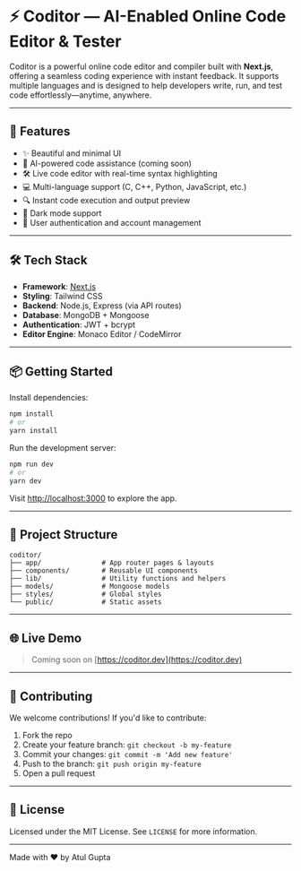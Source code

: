 # ⚡ Coditor — AI-Enabled Online Code Editor & Tester

Coditor is a powerful online code editor and compiler built with **Next.js**, offering a seamless coding experience with instant feedback. It supports multiple languages and is designed to help developers write, run, and test code effortlessly—anytime, anywhere.

---

## 🚀 Features

- ✨ Beautiful and minimal UI
- 🧠 AI-powered code assistance (coming soon)
- 🛠 Live code editor with real-time syntax highlighting
- 💻 Multi-language support (C, C++, Python, JavaScript, etc.)
- 🔍 Instant code execution and output preview
- 🌙 Dark mode support
- 🔐 User authentication and account management

---

## 🛠 Tech Stack

- **Framework**: [Next.js](https://nextjs.org)
- **Styling**: Tailwind CSS
- **Backend**: Node.js, Express (via API routes)
- **Database**: MongoDB + Mongoose
- **Authentication**: JWT + bcrypt
- **Editor Engine**: Monaco Editor / CodeMirror

---

## 📦 Getting Started

Install dependencies:

```bash
npm install
# or
yarn install
```

Run the development server:

```bash
npm run dev
# or
yarn dev
```

Visit [http://localhost:3000](http://localhost:3000) to explore the app.

---

## 📁 Project Structure

```
coditor/
├── app/               # App router pages & layouts
├── components/        # Reusable UI components
├── lib/               # Utility functions and helpers
├── models/            # Mongoose models
├── styles/            # Global styles
└── public/            # Static assets
```

---

## 🌐 Live Demo

> Coming soon on [https://coditor.dev](https://coditor.dev)

---

## 🤝 Contributing

We welcome contributions! If you'd like to contribute:

1. Fork the repo
2. Create your feature branch: `git checkout -b my-feature`
3. Commit your changes: `git commit -m 'Add new feature'`
4. Push to the branch: `git push origin my-feature`
5. Open a pull request

---

## 📄 License

Licensed under the MIT License. See `LICENSE` for more information.

---

Made with ❤️ by Atul Gupta
